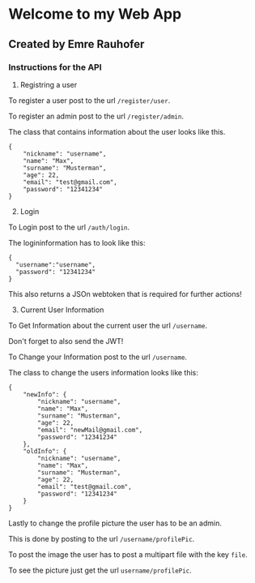 # Welcome to my Web App


## Created by Emre Rauhofer

### Instructions for the API


1. Registring a user

To register a user post to the url `/register/user`.

To register an admin post to the url `/register/admin`.

The class that contains information about the user looks like this.

```
{
	"nickname": "username",
	"name": "Max",
	"surname": "Musterman",
	"age": 22,
	"email": "test@gmail.com",
	"password": "12341234"
}
```


2. Login 

To Login post to the url `/auth/login`.

The logininformation has to look like this:

```
{
  "username":"username",
  "password": "12341234"
}
```


This also returns a JSOn webtoken that is required for further actions!

3. Current User Information 

To Get Information about the current user the url `/username`.

Don't forget to also send the JWT!

To Change your Information post to the url `/username`.

The class to change the users information looks like this:
```
{
  	"newInfo": {
		"nickname": "username",
		"name": "Max",
		"surname": "Musterman",
		"age": 22,
		"email": "newMail@gmail.com",
		"password": "12341234"
	},
	"oldInfo": {
		"nickname": "username",
		"name": "Max",
		"surname": "Musterman",
		"age": 22,
		"email": "test@gmail.com",
		"password": "12341234"
	}
}
```


Lastly to change the profile picture the user has to be an admin.

This is done by posting to the url `/username/profilePic`.

To post the image the user has to post a multipart file with the key `file`.

To see the picture just get the url `username/profilePic`.